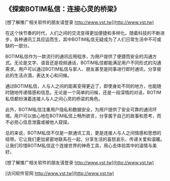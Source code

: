 ## **《探索BOTIM私信：连接心灵的桥梁》**

[想了解推广相关软件的朋友请登录 http://www.vst.tw](http://www.vst.tw)

在这个快节奏的时代，人们之间的交流变得更加便捷和多样化。随着科技的不断进步，各种通讯工具应运而生，其中BOTIM私信无疑成为了人们日常生活中不可或缺的一部分。

BOTIM私信作为一款流行的通讯应用程序，为用户提供了便捷而安全的沟通方式。无论是文字、语音还是视频通话，BOTIM私信都能满足用户不同形式的沟通需求。用户可以通过BOTIM私信与家人、朋友甚至是同事进行即时通讯，分享彼此的生活点滴，表达关心和问候。

通过BOTIM私信，人与人之间的距离变得更近了，即使身处不同的地方，也能随时随地传递情感和信息。无论是一个简单的问候，还是一段深情的对话，BOTIM私信都扮演着连接人与人之间心灵的桥梁的角色。

此外，BOTIM私信注重用户隐私和数据安全，为用户提供了安全可靠的通讯环境。用户可以放心地在BOTIM私信上畅所欲言，分享属于自己的故事和思考，而不必担心信息泄露或被他人窥探。

总的来说，BOTIM私信不仅是一款通讯工具，更是连接人与人之间情感和思想的纽带。它让我们更加紧密地联系在一起，分享生活的喜怒哀乐，传递关爱和温暖。让我们珍惜BOTIM私信这个连接世界的神奇工具，用心去体验其中的温情与美好。

[想了解推广相关软件的朋友请登录 http://www.vst.tw](http://www.vst.tw)


[访问软件官网 http://www.vst.tw](http://www.vst.tw)
